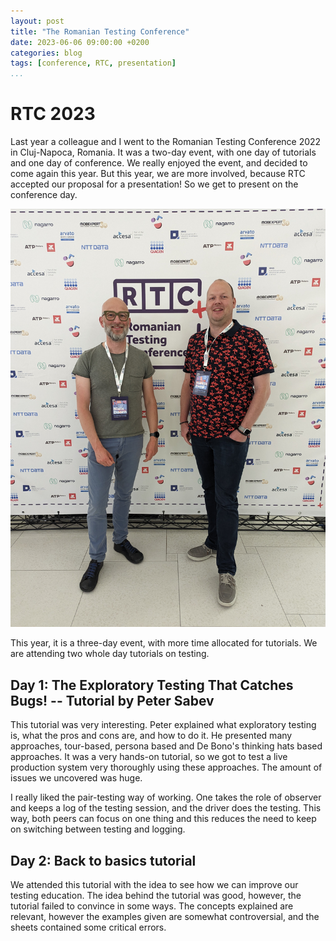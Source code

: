 ```yaml
---
layout: post
title: "The Romanian Testing Conference"
date: 2023-06-06 09:00:00 +0200
categories: blog
tags: [conference, RTC, presentation]
...
```


# RTC 2023

Last year a colleague and I went to the Romanian Testing Conference 2022 in Cluj-Napoca, Romania. It was a two-day event, with one day of tutorials and one day of conference. We really enjoyed the event, and decided to come again this year. But this year, we are more involved, because RTC accepted our proposal for a presentation! So we get to present on the conference day. 

![RTC2023](/rtc2023.jpg "At RTC2023")

This year, it is a three-day event, with more time allocated for tutorials. We are attending two whole day tutorials on testing.

## Day 1: The Exploratory Testing That Catches Bugs! -- Tutorial by Peter Sabev

This tutorial was very interesting. Peter explained what exploratory testing is, what the pros and cons are, and how to do it.
He presented many approaches, tour-based, persona based and De Bono's thinking hats based approaches. It was a very hands-on tutorial, so we got to test a live production system very thoroughly using these approaches. The amount of issues we uncovered was huge.

I really liked the pair-testing way of working. One takes the role of observer and keeps a log of the testing session, and the driver does the testing. This way, both peers can focus on one thing and this reduces the need to keep on switching between testing and logging.

## Day 2: Back to basics tutorial

We attended this tutorial with the idea to see how we can improve our testing education. The idea behind the tutorial was good, however, the tutorial failed to convince in some ways. The concepts explained are relevant, however the examples given are somewhat controversial, and the sheets contained some critical errors.